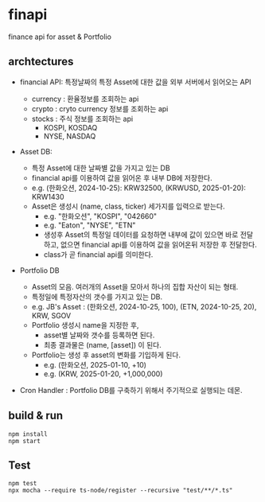 # finapi

finance api for asset & Portfolio

## archtectures

- financial API: 특정날짜의 특정 Asset에 대한 값을 외부 서버에서 읽어오는 API
  - currency : 환율정보를 조회하는 api
  - crypto : cryto currency 정보를 조회하는 api
  - stocks : 주식 정보를 조회하는 api
    - KOSPI, KOSDAQ
    - NYSE, NASDAQ

- Asset DB:
  - 특정 Asset에 대한 날짜별 값을 가지고 있는 DB
  - financial api를 이용하여 값을 읽어온 후 내부 DB에 저장한다.
  - e.g. (한화오션, 2024-10-25): KRW32500, (KRWUSD, 2025-01-20): KRW1430
  - Asset은 생성시 (name, class, ticker) 세가지를 입력으로 받는다.
    - e.g. "한화오션", "KOSPI", "042660"
    - e.g. "Eaton", "NYSE", "ETN"
    - 생성후 Asset의 특정일 데이터를 요청하면 내부에 값이 있으면 바로 전달하고, 없으면 financial api를 이용하여 값을 읽어온뒤 저장한 후 전달한다.
    - class가 곧 financial api를 의미한다.

- Portfolio DB
  - Asset의 모음. 여러개의 Asset을 모아서 하나의 집합 자산이 되는 형태.
  - 특정일에 특정자산의 갯수를 가지고 있는 DB.
  - e.g. JB's Asset : (한화오션, 2024-10-25, 100), (ETN, 2024-10-25, 20), KRW, SGOV
  - Portfolio 생성시 name을 지정한 후,
    - asset별 날짜와 갯수를 등록하면 된다.
    - 최종 결과물은 (name, [asset]) 이 된다.
  - Portfolio는 생성 후 asset의 변화를 기입하게 된다.
    - e.g. (한화오션, 2025-01-10, +10)
    - e.g. (KRW, 2025-01-20, +1,000,000)

- Cron Handler : Portfolio DB를 구축하기 위해서 주기적으로 실행되는 데몬.

## build & run

    npm install
    npm start

## Test

    npm test
    npx mocha --require ts-node/register --recursive "test/**/*.ts"
